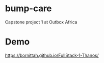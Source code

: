 # bump-care
Capstone project 1 at Outbox Africa

# Demo
https://bornittah.github.io/FullStack-1-Thanos/
